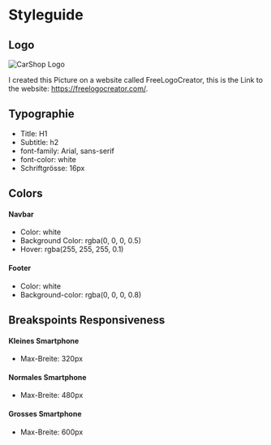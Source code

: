 # Styleguide

## Logo 
![CarShop Logo](https://github.com/Leona-istrefi/m293-Leona-Kristijan/assets/142780434/cc842f86-fe7b-40aa-9f9a-6c52e3ccd942)

I created this Picture on a website called FreeLogoCreator, this is the Link to the website:  https://freelogocreator.com/.

## Typographie 
<ul>
  <li> Title: H1</li>
  <li> Subtitle: h2</li>
  <li> font-family: Arial, sans-serif</li>
  <li> font-color: white </li>
  <li> Schriftgrösse: 16px </li>
</ul>

 ## Colors

#### Navbar

<ul> 
  <li> Color: white</li>
  <li> Background Color: rgba(0, 0, 0, 0.5)</li>
  <li> Hover: rgba(255, 255, 255, 0.1) </li>
</ul>
 
#### Footer 

<ul> 
  <li> Color: white</li>
  <li> Background-color: rgba(0, 0, 0, 0.8)</li>
</ul>

## Breakspoints Responsiveness 

#### Kleines Smartphone 

<ul> 
  <li> Max-Breite: 320px</li>
</ul>

#### Normales Smartphone 
<ul> 
  <li> Max-Breite: 480px</li>
</ul> 

#### Grosses Smartphone
<ul> 
  <li> Max-Breite: 600px</li>
</ul>



